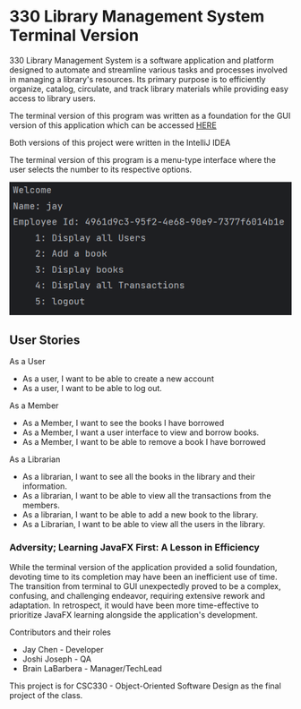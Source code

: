<h1>330 Library Management System Terminal Version</h1>
<p>330 Library Management System is a software application and platform designed to automate and streamline various tasks and processes involved in managing a library's resources. Its primary purpose is to efficiently organize, catalog, circulate, and track library materials while providing easy access to library users.</p>
<p>The terminal version of this program was written as a foundation for the GUI version of this application which can be accessed <a href = "https://github.com/JMyoi/330LibraryManagementSystem_GUI_Version">HERE</a></p>
<p>Both versions of this project were written in the IntelliJ IDEA</p>
<p>The terminal version of this program is a menu-type interface where the user selects the number to its respective options.</p>
<img src = "ImageOfTerminal.png" alt = "Example Of Terminal">
<h2>User Stories</h2>
As a User
<ul>
  <li> As a user, I want to be able to create a new account
</li>
  <li> As a user, I want to be able to log out.
</li>
</ul>
As a Member
<ul>
  <li>As a Member, I want to see the books I have borrowed</li>
    <li>As a Member, I want a user interface to view and borrow books.</li>
  <li>As a Member, I want to be able to remove a book I have borrowed</li>

</ul>
As a Librarian
<ul>
  <li>As a librarian, I want to see all the books in the library and their
information.</li>
  <li>As a librarian, I want to be able to view all the transactions from the
members.</li>
  <li>As a librarian, I want to be able to add a new book to the library.</li>
  <li>As a Librarian, I want to be able to view all the users in the library.
</li>
</ul>

<h3>Adversity; Learning JavaFX First: A Lesson in Efficiency</h3>
<p>
While the terminal version of the application provided a solid foundation, devoting time to its
completion may have been an inefficient use of time. The transition from terminal to GUI
unexpectedly proved to be a complex, confusing, and challenging endeavor, requiring
extensive rework and adaptation. In retrospect, it would have been more time-effective to
prioritize JavaFX learning alongside the application's development.
</p>
<p>Contributors and their roles</p>
<ul>
  <li>Jay Chen - Developer</li>
  <li>Joshi Joseph - QA</li>
  <li>Brain LaBarbera - Manager/TechLead</li>
</ul>
<p>This project is for CSC330 - Object-Oriented Software Design as the final project of the class.</p>
